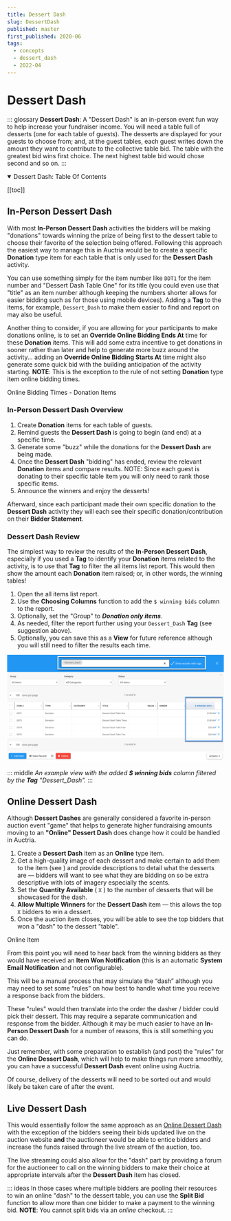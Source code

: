 ```yaml
---
title: Dessert Dash
slug: DessertDash
published: master
first_published: 2020-06
tags:
  - concepts
  - dessert_dash
  - 2022-04
---
```


# Dessert Dash <New/> <Updated/> <NewLoc/>

::: glossary
**Dessert Dash**: A "Dessert Dash" is an in-person event fun way to help increase your fundraiser income. You will need a table full of desserts (one for each table of guests). The desserts are displayed for your guests to choose from; and, at the guest tables, each guest writes down the amount they want to contribute to the collective table bid. The table with the greatest bid wins first choice. The next highest table bid would chose second and so on.
:::

<HRDiv/>

<details open>
  <summary class="title">Dessert Dash: Table Of Contents</summary>

  [[toc]]

</details>

<HRDiv/>

## In-Person Dessert Dash

With most **In-Person Dessert Dash** activities the bidders will be making "donations" towards winning the prize of being first to the dessert table to choose their favorite of the selection being offered. Following this approach the easiest way to manage this in Auctria would be to create a specific **Donation** type item for each table that is only used for the **Dessert Dash** activity.

You can use something simply for the item number like `DDT1` for the item number and "Dessert Dash Table One" for its title (you could even use that "title" as an item number although keeping the numbers shorter allows for easier bidding such as for those using mobile devices). Adding a **Tag** to the items, for example, `Dessert_Dash` to make them easier to find and report on may also be useful.

<Linked slug="AddNewItem"/>
<Linked slug="DonationItems"/>
<Linked slug="Tags"/>

Another thing to consider, if you are allowing for your participants to make donations online, is to set an **Override Online Bidding Ends At** time for these **Donation** items. This will add some extra incentive to get donations in sooner rather than later and help to generate more buzz around the activity... adding an **Override Online Bidding Starts At** time might also generate some quick bid with the building anticipation of the activity starting. **NOTE**: This is the exception to the rule of not setting **Donation** type item online bidding times.

<Linked slug="OnlineBiddingTimes" anchor="donation-items">Online Bidding Times - Donation Items</Linked>

### In-Person Dessert Dash Overview

1. Create **Donation** items for each table of guests.
2. Remind guests the **Dessert Dash** is going to begin (and end) at a specific time.
3. Generate some "buzz" while the donations for the **Dessert Dash** are being made.
4. Once the **Dessert Dash** "bidding" has ended, review the relevant **Donation** items and compare results. NOTE: Since each guest is donating to their specific table item you will only need to rank those specific items.
5. Announce the winners and enjoy the desserts!

Afterward, since each participant made their own specific donation to the **Dessert Dash** activity they will each see their specific donation/contribution on their **Bidder Statement**.

<Linked slug="BidderStatements"/>

### Dessert Dash Review

The simplest way to review the results of the **In-Person Dessert Dash**, especially if you used a **Tag** to identify your **Donation** items related to the activity, is to use that **Tag** to filter the all items list report. This would then show the amount each **Donation** item raised; or, in other words, the winning tables!

1. Open the all items list report.
2. Use the **Choosing Columns** function to add the `$ winning bids` column to the report.
3. Optionally, set the "Group" to **_Donation only items_**.
4. As needed, filter the report further using your `Dessert_Dash` **Tag** (see suggestion above).
5. Optionally, you can save this as a **View** for future reference although you will still need to filter the results each time.

<Linked slug="ChoosingColumns"/>
<Linked slug="CustomizedViews"/>

![img](./index.assets/ReportUsingTags.png)

::: middle
*An example view with the added __$ winning bids__ column filtered by the __Tag__ "Dessert_Dash".*
:::

<HRDiv/>

## Online Dessert Dash

Although **Dessert Dashes** are generally considered a favorite in-person auction event "game" that helps to generate higher fundraising amounts moving to an **"Online" Dessert Dash** does change how it could be handled in Auctria.

1. Create a **Dessert Dash** item as an **Online** type item.
2. Get a high-quality image of each dessert and make certain to add them to the item (see <IndexLink slug="BatchImageUpload"/>) and provide descriptions to detail what the desserts are — bidders will want to see what they are bidding on so be extra descriptive with lots of imagery especially the scents.
3. Set the **Quantity Available** ( `X` ) to the number of desserts that will be showcased for the dash.
4. **Allow Multiple Winners** for the **Dessert Dash** item — this allows the top `X` bidders to win a dessert.
5. Once the auction item closes, you will be able to see the top bidders that won a "dash" to the dessert "table".

<Linked slug="OnlineItems">Online Item</Linked>
<Linked slug="MultipleWinners"/>

From this point you will need to hear back from the winning bidders as they would have received an **Item Won Notification** (this is an automatic **System Email Notification** and not configurable).

This will be a manual process that may simulate the “dash” although you may need to set some “rules” on how best to handle what time you receive a response back from the bidders.

These "rules" would then translate into the order the dasher / bidder could pick their dessert. This may require a separate communication and response from the bidder. Although it may be much easier to have an **In-Person Dessert Dash** for a number of reasons, this is still something you can do.

Just remember, with some preparation to establish (and post) the "rules" for the **Online Dessert Dash**, which will help to make things run more smoothly, you can have a successful **Dessert Dash** event online using Auctria.

Of course, delivery of the desserts will need to be sorted out and would likely be taken care of after the event.

<HRDiv/>

## Live Dessert Dash

This would essentially follow the same approach as an [Online Dessert Dash](./#online-dessert-dash) with the exception of the bidders seeing their bids updated live on the auction website **and** the auctioneer would be able to entice bidders and increase the funds raised through the live stream of the auction, too.

The live streaming could also allow for the "dash" part by providing a forum for the auctioneer to call on the winning bidders to make their choice at appropriate intervals after the **Dessert Dash** item has closed.

::: ideas
In those cases where multiple bidders are pooling their resources to win an online "dash" to the dessert table, you can use the **Split Bid** function to allow more than one bidder to make a payment to the winning bid. **NOTE**: You cannot split bids via an *online* checkout.
<Linked slug="SplitBid"/>
:::

<ChildPages/>
<Revised text="Added/Updated" date="2022-04-07"/>
